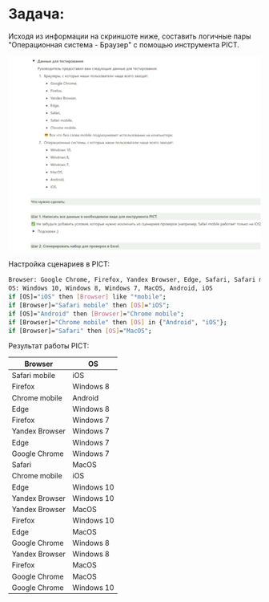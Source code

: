 # Задача:

Исходя из информации на скриншоте ниже, составить логичные пары "Операционная система - Браузер" с помощью инструмента PICT.

![](./Задание%202.png)

Настройка сценариев в PICT:

```bash
Browser: Google Chrome, Firefox, Yandex Browser, Edge, Safari, Safari mobile, Chrome mobile
OS: Windows 10, Windows 8, Windows 7, MacOS, Android, iOS
if [OS]="iOS" then [Browser] like "*mobile";
if [Browser]="Safari mobile" then [OS]="iOS";
if [OS]="Android" then [Browser]="Chrome mobile";
if [Browser]="Chrome mobile" then [OS] in {"Android", "iOS"};
if [Browser]="Safari" then [OS]="MacOS";
```

Результат работы PICT:

| Browser        | OS         |
| -------------- | ---------- |
| Safari mobile  | iOS        |
| Firefox        | Windows 8  |
| Chrome mobile  | Android    |
| Edge           | Windows 8  |
| Firefox        | Windows 7  |
| Yandex Browser | Windows 7  |
| Edge           | Windows 7  |
| Google Chrome  | Windows 7  |
| Safari         | MacOS      |
| Chrome mobile  | iOS        |
| Edge           | Windows 10 |
| Yandex Browser | Windows 10 |
| Yandex Browser | MacOS      |
| Firefox        | Windows 10 |
| Edge           | MacOS      |
| Google Chrome  | Windows 8  |
| Yandex Browser | Windows 8  |
| Firefox        | MacOS      |
| Google Chrome  | MacOS      |
| Google Chrome  | Windows 10 |
